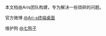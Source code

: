 本文档由Aris团队构建，专为解决一些琐碎的问题。

官方微博 [@Ari-s终端桌面](https://weibo.com/u/6163372131)

维护狗 [@七狗子](https://weibo.com/zs1998)
